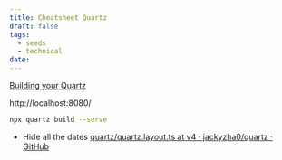 ```yaml
---
title: Cheatsheet Quartz
draft: false
tags:
  - seeds
  - technical
date:
---
```


[Building your Quartz](https://quartz.jzhao.xyz/build) 

http://localhost:8080/

```bash
npx quartz build --serve
```


- Hide all the dates [quartz/quartz.layout.ts at v4 · jackyzha0/quartz · GitHub](https://github.com/jackyzha0/quartz/blob/v4/quartz.layout.ts#L21)

